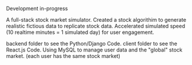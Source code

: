 Development in-progress

A full-stack stock market simulator. Created a stock algorithim to generate realistic fictious data to replicate stock data. Accelerated simulated speed (10 realtime minutes = 1 simulated day) for user engagement.

backend folder to see the Python/Django Code. 
client folder to see the React.js Code.
Using MySQL to manage user data and the "global" stock market. (each user has the same stock market)
